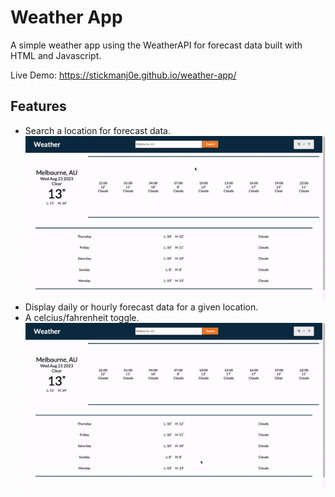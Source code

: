 # Weather App
A simple weather app using the WeatherAPI for forecast data built with HTML and Javascript.

Live Demo: https://stickmanj0e.github.io/weather-app/

## Features
- Search a location for forecast data.
![Searching different locations](data/search.gif)
- Display daily or hourly forecast data for a given location.
- A celcius/fahrenheit toggle.
![Toggling between celcius and fahrenheit](data/toggle.gif)
